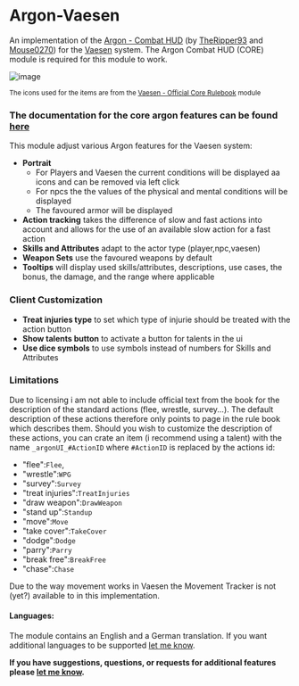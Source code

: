# Argon-Vaesen
An implementation of the [Argon - Combat HUD](https://foundryvtt.com/packages/enhancedcombathud) (by [TheRipper93](https://theripper93.com/) and [Mouse0270](https://github.com/mouse0270)) for the [Vaesen](https://foundryvtt.com/packages/vaesen) system. The Argon Combat HUD (CORE) module is required for this module to work.

![image](https://github.com/Saibot393/enhancedcombathud-vaesen/assets/137942782/affa6722-b518-45ba-bf83-b90a41a46f49)

<sup>The icons used for the items are from the [Vaesen - Official Core Rulebook](https://foundryvtt.com/packages/vaesen-core) module</sup>

### The documentation for the core argon features can be found [here](https://api.theripper93.com/modulewiki/enhancedcombathud/free)

This module adjust various Argon features for the Vaesen system:
- **Portrait**
    - For Players and Vaesen the current conditions will be displayed aa icons and can be removed via left click
    - For npcs the the values of the physical and mental conditions will be displayed
    - The favoured armor will be displayed
- **Action tracking** takes the difference of slow and fast actions into account and allows for the use of an available slow action for a fast action
- **Skills and Attributes** adapt to the actor type (player,npc,vaesen)
- **Weapon Sets** use the favoured weapons by default
- **Tooltips** will display used skills/attributes, descriptions, use cases, the bonus, the damage, and the range where applicable

### Client Customization
- **Treat injuries type** to set which type of injurie should be treated with the action button
- **Show talents button** to activate a button for talents in the ui
- **Use dice symbols** to use symbols instead of numbers for Skills and Attributes

### Limitations

Due to licensing i am not able to include official text from the book for the description of the standard actions (flee, wrestle, survey...). The default description of these actions therefore only points to page in the rule book which describes them. Should you wish to customize the description of these actions, you can crate an item (i recommend using a talent) with the name `_argonUI_#ActionID` where `#ActionID` is replaced by the actions id:
- "flee":`Flee`,
- "wrestle":`WPG`
- "survey":`Survey`
- "treat injuries":`TreatInjuries`
- "draw weapon":`DrawWeapon`
- "stand up":`Standup`
- "move":`Move`
- "take cover":`TakeCover`
- "dodge":`Dodge`
- "parry":`Parry`
- "break free":`BreakFree`
- "chase":`Chase`

Due to the way movement works in Vaesen the Movement Tracker is not (yet?) available to in this implementation.

#### Languages:

The module contains an English and a German translation. If you want additional languages to be supported [let me know](https://github.com/Saibot393/enhancedcombathud-vaesen/issues).

**If you have suggestions, questions, or requests for additional features please [let me know](https://github.com/Saibot393/enhancedcombathud-vaesen/issues).**
